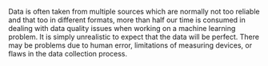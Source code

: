 Data is often taken from multiple sources which are normally not too reliable and that too in different formats, more than half our time is consumed in dealing with data quality issues when working on a machine learning problem. It is simply unrealistic to expect that the data will be perfect. There may be problems due to human error, limitations of measuring devices, or flaws in the data collection process.
